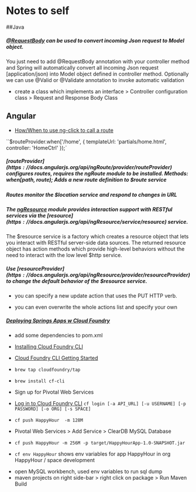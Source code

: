 # Notes to self


##Java
##### [@RequestBody](http://www.techzoo.org/spring-framework/spring-mvc-requestbody-json-example.html) can be used to convert incoming Json request to Model object.

You just need to add @RequestBody annotation with your controller method and Spring will automatically convert all incoming Json request [application/json) into Model object defined in controller method. Optionally we can use @Valid or @Validate annotation to invoke automatic validation

* create a class which implements an interface > Controller configuration class > Request and Response Body Class



## Angular
* [How/When to use ng-click to call a route](http://stackoverflow.com/questions/14201753/angular-js-how-when-to-use-ng-click-to-call-a-route)

``$routeProvider.when['/home', {
        templateUrl: 'partials/home.html',
        controller: 'HomeCtrl'
    });`

##### [$routeProvider](https://docs.angularjs.org/api/ngRoute/provider/$routeProvider) configures routes, requires the ngRoute module to be installed. Methods: when[path, route); Adds a new route definition to $route service

##### Routes monitor the $location service and respond to changes in URL

#####  The [ngResource](https://docs.angularjs.org/api/ngResource) module provides interaction support with RESTful services via the [$resource](https://docs.angularjs.org/api/ngResource/service/$resource) service. 

The $resource service is a factory which creates a resource object that lets you interact with RESTful server-side data sources. The returned resource object has action methods which provide high-level behaviors without the need to interact with the low level $http service.

#####  Use [$resourceProvider](https://docs.angularjs.org/api/ngResource/provider/$resourceProvider) to change the default behavior of the $resource service. 

* you can specify a new update action that uses the PUT HTTP verb. 

* you can even overwrite the whole actions list and specify your own


##### [Deploying Springs Apps w Cloud Foundry](https://docs.cloudfoundry.org/buildpacks/java/gsg-spring.html)
   
* add some dependencies to pom.xml
* [Installing Cloud Foundry CLI](https://docs.cloudfoundry.org/cf-cli/install-go-cli.html#mac)
* [Cloud Foundry CLI Getting Started](https://github.com/cloudfoundry/cli#downloads)
* `brew tap cloudfoundry/tap`
* `brew install cf-cli`
* Sign up for Pivotal Web Services
* [Log in to Cloud Foundry CLI](http://docs.run.pivotal.io/cf-cli/getting-started.html) `cf login [-a API_URL] [-u USERNAME] [-p PASSWORD] [-o ORG] [-s SPACE]`
* `cf push HappyHour  -m 128M`

* Pivotal Web Services > Add Service > ClearDB MySQL Database
* `cf push HappyHour -m 256M -p target/HappyHourApp-1.0-SNAPSHOT.jar`
* `cf env HappyHour` shows env variables for app HappyHour in org HappyHour / space development
<!--* `cf create-service-key BarInfo EXTERNAL-ACCESS-KEY`-->
<!--* `cf ssh -N -L 63306:us-cdbr-iron-east-04.cleardb.net:3306 HappyHour`-->
<!--* `cf ssh HappyHour` (in a different command window)-->
* open MySQL workbench, used env variables to run sql dump
* maven projects on right side-bar > right click on package > Run Maven Build                                           





